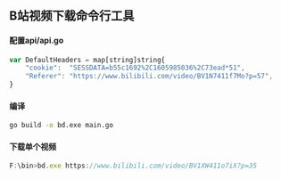 ## B站视频下载命令行工具

#### 配置api/api.go
```js
var DefaultHeaders = map[string]string{
	"cookie":  "SESSDATA=b55c1692%2C1605985036%2C73ead*51",
	"Referer": "https://www.bilibili.com/video/BV1N7411f7Mo?p=57",
}
```

#### 编译
```sh
go build -o bd.exe main.go
```

#### 下载单个视频
```js
F:\bin>bd.exe https://www.bilibili.com/video/BV1XW411o7iX?p=35
```
